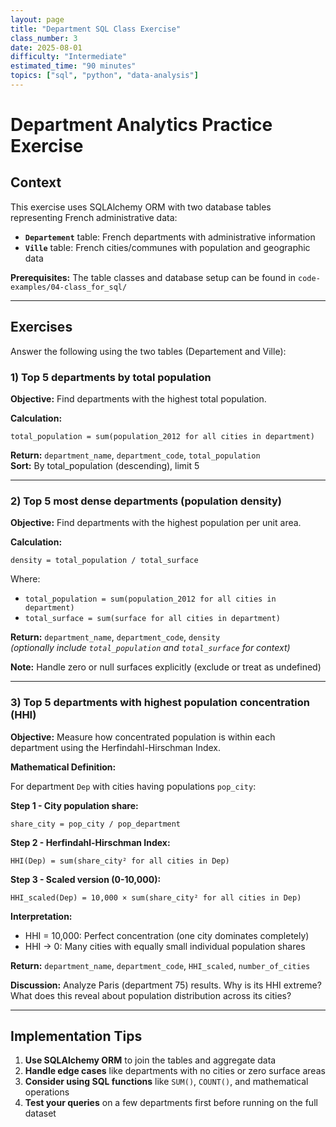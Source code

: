 ```yaml
---
layout: page
title: "Department SQL Class Exercise"
class_number: 3
date: 2025-08-01
difficulty: "Intermediate"
estimated_time: "90 minutes"
topics: ["sql", "python", "data-analysis"]
---
```


# Department Analytics Practice Exercise

## Context
This exercise uses SQLAlchemy ORM with two database tables representing French administrative data:
- **`Departement`** table: French departments with administrative information
- **`Ville`** table: French cities/communes with population and geographic data

**Prerequisites:** The table classes and database setup can be found in `code-examples/04-class_for_sql/`

---

## Exercises

Answer the following using the two tables (Departement and Ville):

### 1) Top 5 departments by total population

**Objective:** Find departments with the highest total population.

**Calculation:**
```
total_population = sum(population_2012 for all cities in department)
```

**Return:** `department_name`, `department_code`, `total_population`  
**Sort:** By total_population (descending), limit 5

---

### 2) Top 5 most dense departments (population density)

**Objective:** Find departments with the highest population per unit area.

**Calculation:**
```
density = total_population / total_surface
```

Where:
- `total_population = sum(population_2012 for all cities in department)`
- `total_surface = sum(surface for all cities in department)`

**Return:** `department_name`, `department_code`, `density`  
*(optionally include `total_population` and `total_surface` for context)*

**Note:** Handle zero or null surfaces explicitly (exclude or treat as undefined)

---

### 3) Top 5 departments with highest population concentration (HHI)

**Objective:** Measure how concentrated population is within each department using the Herfindahl-Hirschman Index.

**Mathematical Definition:**

For department `Dep` with cities having populations `pop_city`:

**Step 1 - City population share:**
```
share_city = pop_city / pop_department
```

**Step 2 - Herfindahl-Hirschman Index:**
```
HHI(Dep) = sum(share_city² for all cities in Dep)
```

**Step 3 - Scaled version (0-10,000):**
```
HHI_scaled(Dep) = 10,000 × sum(share_city² for all cities in Dep)
```

**Interpretation:**
- HHI = 10,000: Perfect concentration (one city dominates completely)
- HHI → 0: Many cities with equally small individual population shares

**Return:** `department_name`, `department_code`, `HHI_scaled`, `number_of_cities`

**Discussion:** Analyze Paris (department 75) results. Why is its HHI extreme? What does this reveal about population distribution across its cities?

---

## Implementation Tips

1. **Use SQLAlchemy ORM** to join the tables and aggregate data
2. **Handle edge cases** like departments with no cities or zero surface areas
3. **Consider using SQL functions** like `SUM()`, `COUNT()`, and mathematical operations
4. **Test your queries** on a few departments first before running on the full dataset
